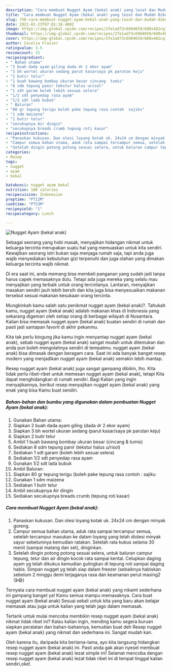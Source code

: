 ```yaml
---
description: "Cara membuat Nugget Ayam (bekal anak) yang lezat dan Mudah Dibuat"
title: "Cara membuat Nugget Ayam (bekal anak) yang lezat dan Mudah Dibuat"
slug: 758-cara-membuat-nugget-ayam-bekal-anak-yang-lezat-dan-mudah-dibuat
date: 2021-02-23T07:01:18.480Z
image: https://img-global.cpcdn.com/recipes/2fe1ad73c6984659/680x482cq70/nugget-ayam-bekal-anak-foto-resep-utama.jpg
thumbnail: https://img-global.cpcdn.com/recipes/2fe1ad73c6984659/680x482cq70/nugget-ayam-bekal-anak-foto-resep-utama.jpg
cover: https://img-global.cpcdn.com/recipes/2fe1ad73c6984659/680x482cq70/nugget-ayam-bekal-anak-foto-resep-utama.jpg
author: Cecelia Frazier
ratingvalue: 3.5
reviewcount: 15
recipeingredient:
- " Bahan utama"
- "2 buah dada ayam giling dada dr 2 ekor ayam"
- "3 bh wortel ukuran sedang parut kasarsaya pk parutan keju"
- "2 butir telur"
- "1 buah bawang bombay ukuran besar cincang  tumis"
- "8 sdm tepung panir tekstur halus urisol"
- "1 sdt garam boleh lebih sesuai selera"
- "1/2 sdt penyedap rasa ayam"
- "1/2 sdt lada bubuk"
- " Baluran"
- "80 gr tepung terigu boleh pake tepung rasa contoh  sajiku"
- "1 sdm maizena"
- "1 butir telur"
- "secukupnya Air dingin"
- "secukupnya breads crumb tepung roti kasar"
recipeinstructions:
- "Panaskan kukusan. Dan olesi loyang kotak uk. 24x24 cm dengan minyak goreng."
- "Campur semua bahan utama, aduk rata sampai tercampur semua, setelah tercampur masukan ke dalam loyang yang telah diolesi minyak sayur sebelumnya kemudian ratakan. Setelah rata kukus selama 30 menit (sampai matang dan set), dinginkan."
- "Setelah dingin potong potong sesuai selera, untuk baluran campur tepung, telur dan air dingin kocok rata sampai kental. Celupkan daging ayam yg telah dikukus kemudian gulingkan di tepung roti sampai daging habis. Simpan nugget yg telah siap dalam freezer (sebaiknya habiskan sebelum 2 minggu demi terjaganya rasa dan keamanan perut masing2 😘😄)"
categories:
- Resep
tags:
- nugget
- ayam
- bekal

katakunci: nugget ayam bekal 
nutrition: 108 calories
recipecuisine: Indonesian
preptime: "PT12M"
cooktime: "PT53M"
recipeyield: "1"
recipecategory: Lunch

---
```



![Nugget Ayam (bekal anak)](https://img-global.cpcdn.com/recipes/2fe1ad73c6984659/680x482cq70/nugget-ayam-bekal-anak-foto-resep-utama.jpg)

Sebagai seorang yang hobi masak, menyajikan hidangan nikmat untuk keluarga tercinta merupakan suatu hal yang memuaskan untuk kita sendiri. Kewajiban seorang istri bukan saja menjaga rumah saja, tapi anda juga wajib menyediakan kebutuhan gizi terpenuhi dan juga olahan yang dimakan keluarga tercinta wajib nikmat.

Di era  saat ini, anda memang bisa membeli panganan yang sudah jadi tanpa harus capek memasaknya dulu. Tetapi ada juga mereka yang selalu mau menyajikan yang terbaik untuk orang tercintanya. Lantaran, menyajikan masakan sendiri jauh lebih bersih dan kita juga bisa menyesuaikan makanan tersebut sesuai makanan kesukaan orang tercinta. 



Mungkinkah kamu salah satu penikmat nugget ayam (bekal anak)?. Tahukah kamu, nugget ayam (bekal anak) adalah makanan khas di Indonesia yang sekarang digemari oleh setiap orang di berbagai wilayah di Nusantara. Kalian bisa memasak nugget ayam (bekal anak) buatan sendiri di rumah dan pasti jadi santapan favorit di akhir pekanmu.

Kita tak perlu bingung jika kamu ingin menyantap nugget ayam (bekal anak), sebab nugget ayam (bekal anak) sangat mudah untuk ditemukan dan anda pun boleh mengolahnya sendiri di tempatmu. nugget ayam (bekal anak) bisa dimasak dengan beragam cara. Saat ini ada banyak banget resep modern yang menjadikan nugget ayam (bekal anak) semakin lebih mantap.

Resep nugget ayam (bekal anak) juga sangat gampang dibikin, lho. Kita tidak perlu ribet-ribet untuk memesan nugget ayam (bekal anak), tetapi Kita dapat menghidangkan di rumah sendiri. Bagi Kalian yang ingin menyajikannya, berikut resep menyajikan nugget ayam (bekal anak) yang enak yang bisa Kamu buat sendiri.

<!--inarticleads1-->

##### Bahan-bahan dan bumbu yang digunakan dalam pembuatan Nugget Ayam (bekal anak):

1. Gunakan  Bahan utama:
1. Siapkan 2 buah dada ayam giling (dada dr 2 ekor ayam)
1. Siapkan 3 bh wortel ukuran sedang (parut kasar/saya pk parutan keju)
1. Siapkan 2 butir telur
1. Ambil 1 buah bawang bombay ukuran besar (cincang &amp; tumis)
1. Sediakan 8 sdm tepung panir (tekstur halus u/risol)
1. Sediakan 1 sdt garam (boleh lebih sesuai selera)
1. Sediakan 1/2 sdt penyedap rasa ayam
1. Gunakan 1/2 sdt lada bubuk
1. Ambil  Baluran:
1. Siapkan 80 gr tepung terigu (boleh pake tepung rasa contoh : sajiku
1. Gunakan 1 sdm maizena
1. Sediakan 1 butir telur
1. Ambil secukupnya Air dingin
1. Sediakan secukupnya breads crumb (tepung roti kasar)




<!--inarticleads2-->

##### Cara membuat Nugget Ayam (bekal anak):

1. Panaskan kukusan. Dan olesi loyang kotak uk. 24x24 cm dengan minyak goreng.
1. Campur semua bahan utama, aduk rata sampai tercampur semua, setelah tercampur masukan ke dalam loyang yang telah diolesi minyak sayur sebelumnya kemudian ratakan. Setelah rata kukus selama 30 menit (sampai matang dan set), dinginkan.
1. Setelah dingin potong potong sesuai selera, untuk baluran campur tepung, telur dan air dingin kocok rata sampai kental. Celupkan daging ayam yg telah dikukus kemudian gulingkan di tepung roti sampai daging habis. Simpan nugget yg telah siap dalam freezer (sebaiknya habiskan sebelum 2 minggu demi terjaganya rasa dan keamanan perut masing2 😘😄)




Ternyata cara membuat nugget ayam (bekal anak) yang nikamt sederhana ini gampang banget ya! Kamu semua mampu memasaknya. Cara buat nugget ayam (bekal anak) Sesuai sekali untuk kita yang baru akan belajar memasak atau juga untuk kalian yang telah jago dalam memasak.

Tertarik untuk mulai mencoba membikin resep nugget ayam (bekal anak) nikmat tidak ribet ini? Kalau kalian ingin, mending kamu segera buruan siapkan peralatan dan bahan-bahannya, kemudian buat deh Resep nugget ayam (bekal anak) yang nikmat dan sederhana ini. Sangat mudah kan. 

Oleh karena itu, daripada kita berlama-lama, ayo kita langsung hidangkan resep nugget ayam (bekal anak) ini. Pasti anda gak akan nyesel membuat resep nugget ayam (bekal anak) lezat simple ini! Selamat mencoba dengan resep nugget ayam (bekal anak) lezat tidak ribet ini di tempat tinggal kalian sendiri,oke!.

